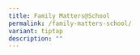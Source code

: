 ```yaml
---
title: Family Matters@School
permalink: /family-matters-school/
variant: tiptap
description: ""
---
```

<p></p>